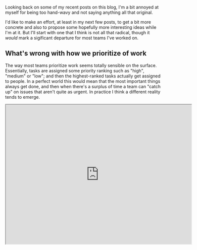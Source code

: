 Looking back on some of my recent posts on this blog, I'm a bit annoyed at myself for being too hand-wavy and not saying anything all that original.

I'd like to make an effort, at least in my next few posts, to get a bit more concrete and also to propose some hopefully more interesting ideas while I'm at it. But I'll start with one that I think is not all that radical, though it *would* mark a sigificant departure for most teams I've worked on.

What's wrong with how we prioritize of work
-------------------------------------------

The way most teams prioritize work seems totally sensible on the surface. Essentially, tasks are assigned some priority ranking such as "high", "medium" or "low"; and then the highest-ranked tasks actually get assigned to people. In a perfect world this would mean that the most important things always get done, and then when there's a surplus of time a team can "catch up" on issues that aren't quite as urgent. In practice I think a different reality tends to emerge.

<iframe src="http://charter.herokuapp.com/embed/G8G85MQY" style="height: 450px; width: 600px;" />

On projects I've worked on, inevitably there is this giant mountain of "low-priority" issues that, if we're honest with ourselves, will never be tackled. Which would imply that the team must always be stretched thin and constantly working on higher-priority items. But either this isn't true, or it shouldn't be.

There are at least two big problems with this. First, the accumulation of many small bugs over the life of a project brings the quality of the software down, which is a sad state of affairs. Have you ever encountered a bug for the Nth time in some application you use regularly, and suddenly it occurred to you that that bug has been around *forever*? Arguably even worse is the technical debt that so many low-priority defects represent. Choosing to almost plow forward with high-priority items while allowing all these little problems to pile up induces drag on a team. It becomes harder to make forward progress.

Similarly, there are two mistakes that lead to this predicament. The first is a classic mistake most of us are at least subconsciously already aware of, which is that we get too fixated on *adding features* to software when there are still minor issues to resolve. Quite simply, fixing bugs isn't sexy. The other mistake is more psychological.

I can't really prove this, but it's my hypothesis that on strictly priority-based projects our minds come to think of *priority* as *likelihood of actually getting done*. We therefore tend to over-prioritize new work that we're excited about out of fear that it just won't get done otherwise. And the cascading effect of this is that bugs we've been meaning to fix and little improvements we've been meaning to make get neglected over and over again.

A proposal for doing things a bit differently
---------------------------------------------

Here's a different approach I would like to try some day. Instead of adopting the mindset that we will always work on high-priority items (logical though that may be in theory), what if we allocated our time **in advance** on a weighted basis, so that high-priority items get the most time but medium- and/or low-priority work gets some time as well? For example, we might say that out of every two weeks (10 working days), "high-priority" work gets 7 days, "medium" work gets 2, "low" gets 1[^exact-breakdown-of-work].

Why take this approach? I acknowledge that it seems a bit counterintuitive to *force* work on lower-priority tasks. But I actually think this would get us closer to an ideal distribution of work than where most of us currently are. Instead of the mildly ADD pattern of working on whatever seems important right now, and perpetually "forgetting" to do less-urgent work, a fixed allocation would nudge us back in the direction of refactoring, fixing bugs, and actually implementing some of those nice-to-haves we never seem to implement.

Potentially even more important, I think this strategy would allow us to be more honest with ourselves. The truth is that "high-priority" often doesn't really mean high priority: it's a stand-in for *probability of happening* (again, the psychological side of things). Knowing that so-called "low priority" work *is* going to get done--that it *won't* just get swept under the rug--might enable us to make more genuine decisions about what we should be spending the lion's share of our time on.

What do you think? Could this possibly be a smart move?

[^exact-breakdown-of-work]: I'm just throwing these numbers out there. I would expect any team who attempted something like this to revisit the breakdown periodically in the beginning--say, every couple of months--to calibrate and figure out what works best.
